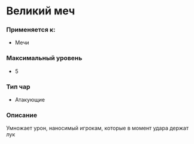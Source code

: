 # Великий меч

### Применяется к:

* Мечи

### Максимальный уровень&#x20;

* 5

### Тип чар

* Атакующие

### Описание

Умножает урон, наносимый игрокам, которые в момент удара держат лук
